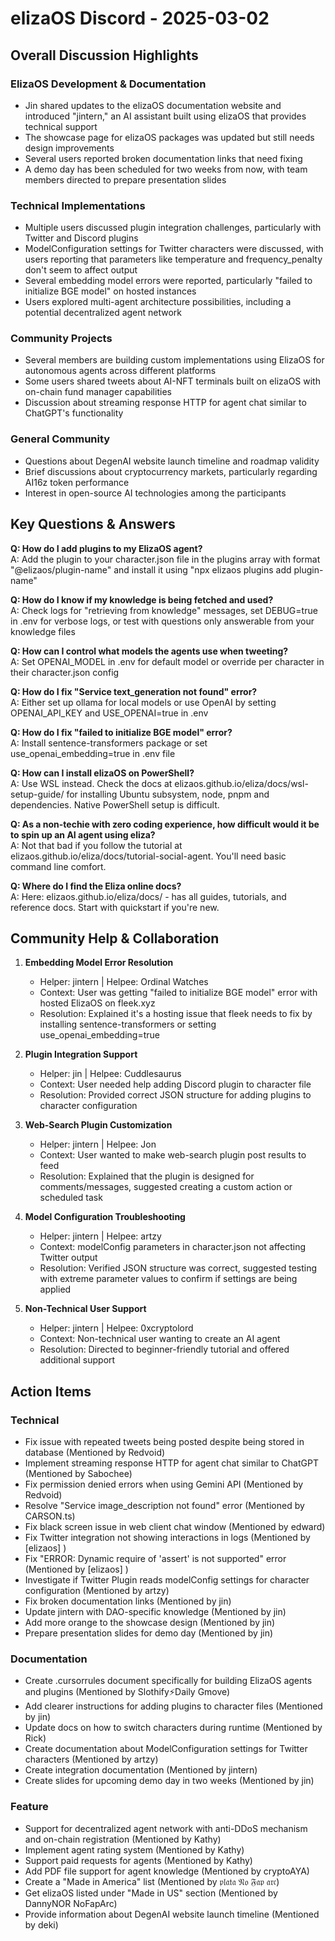 # elizaOS Discord - 2025-03-02

## Overall Discussion Highlights

### ElizaOS Development & Documentation
- Jin shared updates to the elizaOS documentation website and introduced "jintern," an AI assistant built using elizaOS that provides technical support
- The showcase page for elizaOS packages was updated but still needs design improvements
- Several users reported broken documentation links that need fixing
- A demo day has been scheduled for two weeks from now, with team members directed to prepare presentation slides

### Technical Implementations
- Multiple users discussed plugin integration challenges, particularly with Twitter and Discord plugins
- ModelConfiguration settings for Twitter characters were discussed, with users reporting that parameters like temperature and frequency_penalty don't seem to affect output
- Several embedding model errors were reported, particularly "failed to initialize BGE model" on hosted instances
- Users explored multi-agent architecture possibilities, including a potential decentralized agent network

### Community Projects
- Several members are building custom implementations using ElizaOS for autonomous agents across different platforms
- Some users shared tweets about AI-NFT terminals built on elizaOS with on-chain fund manager capabilities
- Discussion about streaming response HTTP for agent chat similar to ChatGPT's functionality

### General Community
- Questions about DegenAI website launch timeline and roadmap validity
- Brief discussions about cryptocurrency markets, particularly regarding AI16z token performance
- Interest in open-source AI technologies among the participants

## Key Questions & Answers

**Q: How do I add plugins to my ElizaOS agent?**  
A: Add the plugin to your character.json file in the plugins array with format "@elizaos/plugin-name" and install it using "npx elizaos plugins add plugin-name"

**Q: How do I know if my knowledge is being fetched and used?**  
A: Check logs for "retrieving from knowledge" messages, set DEBUG=true in .env for verbose logs, or test with questions only answerable from your knowledge files

**Q: How can I control what models the agents use when tweeting?**  
A: Set OPENAI_MODEL in .env for default model or override per character in their character.json config

**Q: How do I fix "Service text_generation not found" error?**  
A: Either set up ollama for local models or use OpenAI by setting OPENAI_API_KEY and USE_OPENAI=true in .env

**Q: How do I fix "failed to initialize BGE model" error?**  
A: Install sentence-transformers package or set use_openai_embedding=true in .env file

**Q: How can I install elizaOS on PowerShell?**  
A: Use WSL instead. Check the docs at elizaos.github.io/eliza/docs/wsl-setup-guide/ for installing Ubuntu subsystem, node, pnpm and dependencies. Native PowerShell setup is difficult.

**Q: As a non-techie with zero coding experience, how difficult would it be to spin up an AI agent using eliza?**  
A: Not that bad if you follow the tutorial at elizaos.github.io/eliza/docs/tutorial-social-agent. You'll need basic command line comfort.

**Q: Where do I find the Eliza online docs?**  
A: Here: elizaos.github.io/eliza/docs/ - has all guides, tutorials, and reference docs. Start with quickstart if you're new.

## Community Help & Collaboration

1. **Embedding Model Error Resolution**
   - Helper: jintern | Helpee: Ordinal Watches
   - Context: User was getting "failed to initialize BGE model" error with hosted ElizaOS on fleek.xyz
   - Resolution: Explained it's a hosting issue that fleek needs to fix by installing sentence-transformers or setting use_openai_embedding=true

2. **Plugin Integration Support**
   - Helper: jin | Helpee: Cuddlesaurus
   - Context: User needed help adding Discord plugin to character file
   - Resolution: Provided correct JSON structure for adding plugins to character configuration

3. **Web-Search Plugin Customization**
   - Helper: jintern | Helpee: Jon
   - Context: User wanted to make web-search plugin post results to feed
   - Resolution: Explained that the plugin is designed for comments/messages, suggested creating a custom action or scheduled task

4. **Model Configuration Troubleshooting**
   - Helper: jintern | Helpee: artzy
   - Context: modelConfig parameters in character.json not affecting Twitter output
   - Resolution: Verified JSON structure was correct, suggested testing with extreme parameter values to confirm if settings are being applied

5. **Non-Technical User Support**
   - Helper: jintern | Helpee: 0xcryptolord
   - Context: Non-technical user wanting to create an AI agent
   - Resolution: Directed to beginner-friendly tutorial and offered additional support

## Action Items

### Technical
- Fix issue with repeated tweets being posted despite being stored in database (Mentioned by Redvoid)
- Implement streaming response HTTP for agent chat similar to ChatGPT (Mentioned by Sabochee)
- Fix permission denied errors when using Gemini API (Mentioned by Redvoid)
- Resolve "Service image_description not found" error (Mentioned by CARSON.ts)
- Fix black screen issue in web client chat window (Mentioned by edward)
- Fix Twitter integration not showing interactions in logs (Mentioned by [elizaos] <khannan>)
- Fix "ERROR: Dynamic require of 'assert' is not supported" error (Mentioned by [elizaos] <khannan>)
- Investigate if Twitter Plugin reads modelConfig settings for character configuration (Mentioned by artzy)
- Fix broken documentation links (Mentioned by jin)
- Update jintern with DAO-specific knowledge (Mentioned by jin)
- Add more orange to the showcase design (Mentioned by jin)
- Prepare presentation slides for demo day (Mentioned by jin)

### Documentation
- Create .cursorrules document specifically for building ElizaOS agents and plugins (Mentioned by Slothify⚡Daily Gmove)
- Add clearer instructions for adding plugins to character files (Mentioned by jin)
- Update docs on how to switch characters during runtime (Mentioned by Rick)
- Create documentation about ModelConfiguration settings for Twitter characters (Mentioned by artzy)
- Create integration documentation (Mentioned by jintern)
- Create slides for upcoming demo day in two weeks (Mentioned by jin)

### Feature
- Support for decentralized agent network with anti-DDoS mechanism and on-chain registration (Mentioned by Kathy)
- Implement agent rating system (Mentioned by Kathy)
- Support paid requests for agents (Mentioned by Kathy)
- Add PDF file support for agent knowledge (Mentioned by cryptoAYA)
- Create a "Made in America" list (Mentioned by 𝔭𝔩𝔞𝔱𝔞 𝔑𝔬 𝔉𝔞𝔭 𝔞𝔯𝔠)
- Get elizaOS listed under "Made in US" section (Mentioned by DannyNOR NoFapArc)
- Provide information about DegenAI website launch timeline (Mentioned by deki)